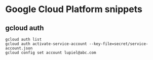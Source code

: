 # Google Cloud Platform snippets

## gcloud auth
```
gcloud auth list
gcloud auth activate-service-account --key-file=secret/service-account.json
gcloud config set account lupiel@abc.com
```
